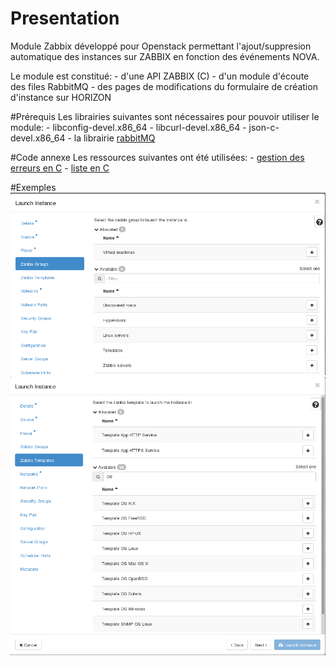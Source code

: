 # Presentation
Module Zabbix développé pour Openstack permettant l'ajout/suppresion automatique des instances sur ZABBIX en fonction des événements NOVA.

Le module est constitué:
    - d'une API ZABBIX (C)
    - d'un module d'écoute des files RabbitMQ
    - des pages de modifications du formulaire de création d'instance sur HORIZON
    
#Prérequis
Les librairies suivantes sont nécessaires pour pouvoir utiliser le module:
    - libconfig-devel.x86_64
    - libcurl-devel.x86_64
    - json-c-devel.x86_64
    - la librairie [rabbitMQ](https://github.com/alanxz/rabbitmq-c)
    
#Code annexe
Les ressources suivantes ont été utilisées:
    - [gestion des erreurs en C](https://openclassrooms.com/courses/la-gestion-des-erreurs-en-c)
    - [liste en C](https://github.com/clibs/list)
    
    
#Exemples
![section zabbix groups](https://github.com/LeGaulois/openstack-zabbix-module/blob/master/horizon_zabbixgroups.png)
![section zabbix templates](https://github.com/LeGaulois/openstack-zabbix-module/blob/master/horizon_zabbixtemplates.png)
